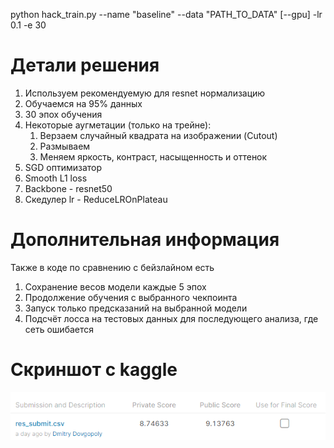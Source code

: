 python hack_train.py --name "baseline" --data "PATH_TO_DATA" [--gpu] -lr 0.1 -e 30

# Детали решения

1. Используем рекомендуемую для resnet нормализацию
1. Обучаемся на 95% данных
1. 30 эпох обучения
1. Некоторые аугметации  (только на трейне):
    1. Верзаем случайный квадрата на изображении (Cutout)
    1. Размываем
    1. Меняем яркость, контраст, насыщенность и оттенок
1. SGD оптимизатор
1. Smooth L1 loss
1. Backbone - resnet50
1. Скедулер lr - ReduceLROnPlateau

# Дополнительная информация
Также в коде по сравнению с бейзлайном есть 
1. Сохранение весов модели каждые 5 эпох
1. Продолжение обучения с выбранного чекпоинта
1. Запуск только предсказаний на выбранной модели
1. Подсчёт лосса на тестовых данных для последующего анализа, где сеть ошибается

# Скриншот с kaggle
![Best score](/submit.png)
